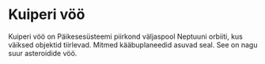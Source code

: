 # Kuiperi vöö

Kuiperi vöö on Päikesesüsteemi piirkond väljaspool Neptuuni orbiiti, kus väiksed
objektid tiirlevad. Mitmed kääbuplaneedid asuvad seal. See on nagu suur
asteroidide vöö.
